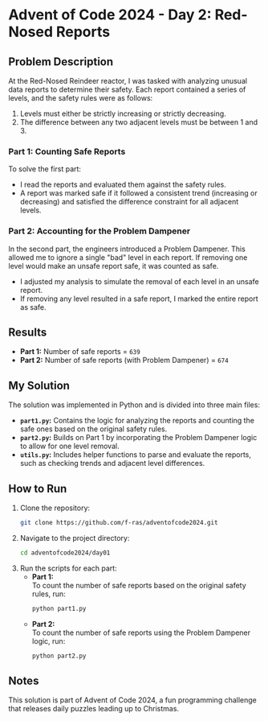 # Advent of Code 2024 - Day 2: Red-Nosed Reports  

## Problem Description  

At the Red-Nosed Reindeer reactor, I was tasked with analyzing unusual data reports to determine their safety. Each report contained a series of levels, and the safety rules were as follows:  

1. Levels must either be strictly increasing or strictly decreasing.  
2. The difference between any two adjacent levels must be between 1 and 3.  

### Part 1: Counting Safe Reports  
To solve the first part:  
- I read the reports and evaluated them against the safety rules.  
- A report was marked safe if it followed a consistent trend (increasing or decreasing) and satisfied the difference constraint for all adjacent levels.  

### Part 2: Accounting for the Problem Dampener  
In the second part, the engineers introduced a Problem Dampener. This allowed me to ignore a single "bad" level in each report. If removing one level would make an unsafe report safe, it was counted as safe.  
- I adjusted my analysis to simulate the removal of each level in an unsafe report.  
- If removing any level resulted in a safe report, I marked the entire report as safe.  

## Results  

- **Part 1:** Number of safe reports = `639`  
- **Part 2:** Number of safe reports (with Problem Dampener) = `674`  

## My Solution  

The solution was implemented in Python and is divided into three main files:  
- **`part1.py`:** Contains the logic for analyzing the reports and counting the safe ones based on the original safety rules.  
- **`part2.py`:** Builds on Part 1 by incorporating the Problem Dampener logic to allow for one level removal.  
- **`utils.py`:** Includes helper functions to parse and evaluate the reports, such as checking trends and adjacent level differences.  

## How to Run  

1. Clone the repository:  
   ```bash
   git clone https://github.com/f-ras/adventofcode2024.git
   ```
2. Navigate to the project directory:
   ```bash
   cd adventofcode2024/day01
   ```
3. Run the scripts for each part:  
   - **Part 1:**  
     To count the number of safe reports based on the original safety rules, run:  
     ```bash
     python part1.py
     ```  
   - **Part 2:**  
     To count the number of safe reports using the Problem Dampener logic, run:  
     ```bash
     python part2.py
     ```

## Notes
This solution is part of Advent of Code 2024, a fun programming challenge that releases daily puzzles leading up to Christmas.